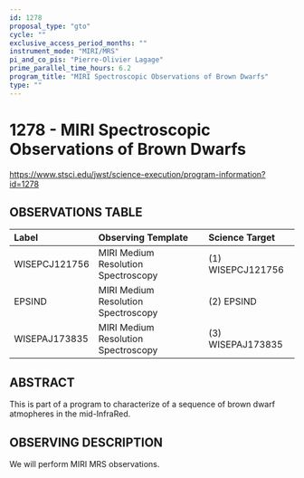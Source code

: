 ```yaml
---
id: 1278
proposal_type: "gto"
cycle: ""
exclusive_access_period_months: ""
instrument_mode: "MIRI/MRS"
pi_and_co_pis: "Pierre-Olivier Lagage"
prime_parallel_time_hours: 6.2
program_title: "MIRI Spectroscopic Observations of Brown Dwarfs"
type: ""
---
```

# 1278 - MIRI Spectroscopic Observations of Brown Dwarfs
https://www.stsci.edu/jwst/science-execution/program-information?id=1278
## OBSERVATIONS TABLE
| Label         | Observing Template                     | Science Target      |
| :------------ | :------------------------------------- | :------------------ |
| WISEPCJ121756 | MIRI Medium Resolution Spectroscopy    | (1) WISEPCJ121756   |
| EPSIND        | MIRI Medium Resolution Spectroscopy    | (2) EPSIND          |
| WISEPAJ173835 | MIRI Medium Resolution Spectroscopy    | (3) WISEPAJ173835   |

## ABSTRACT

This is part of a program to characterize of a sequence of brown dwarf atmopheres in the mid-InfraRed.

## OBSERVING DESCRIPTION

We will perform MIRI MRS observations.